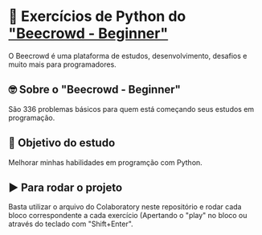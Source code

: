 # 📝 Exercícios de Python do ["Beecrowd - Beginner"](https://www.beecrowd.com.br/judge/en/problems/index/1)

O Beecrowd é uma plataforma de estudos, desenvolvimento, desafios e muito mais para programadores.

## 🤓 Sobre o "Beecrowd - Beginner"

São 336 problemas básicos para quem está começando seus estudos em programação.

## 🎯 Objetivo do estudo

Melhorar minhas habilidades em programção com Python.

## ▶️ Para rodar o projeto

Basta utilizar o arquivo do Colaboratory neste repositório e rodar cada bloco correspondente a cada exercício (Apertando o "play" no bloco ou através do teclado com "Shift+Enter".
